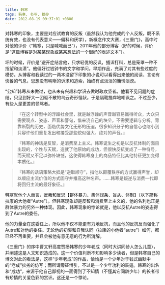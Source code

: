 ```yaml
---
title: 韩寒
tags: 韩寒, 书写, 摘抄
date: 2012-08-19 09:37:01 +0800
---
```



对韩寒的印象，主要是对应试教育的反叛（虽然我认为他完成的个人反叛，既不系统有效，也没有代表意义——偏科和厌学），新概念作文大赛，《三重门》，高中时对他的评价（“韩寒，只是喊喊而已”），2011年他的部分博客（好的时候，评价是“这篇博客是对某某现象或某某想法的一个很好的表述文本”）。

坏的时候，评价是“避开症结言他，只求轻佻的反讽，插诨打科，总是笼罩一种不指望和淡漠”。他偏好过钱钟书的文字和学问，早期作品，充满了对其有些过度的模仿。从博客和我读过的一两本没留下印象的小说可以看得出来他的阅读、言论有快餐的气息，思想没有明晰的诉求和追索，始终有点淡淡的慵懒淡漠。

“公知”韩寒从未做过，也从未有兴趣和学识去做时政攻坚者。他看不见问题的症结，只见到好大一团驱不散的乌云奇形怪状，于是隔靴搔痒地嘲讽之。不过至少，有些人是更差的领骂者。

> 『在这个转型中的浮躁社会里，就是越浮躁的声音越容易赢得听众，大众只需要观点、姿态、声音和警句，借来浇自己的块垒，不需要逻辑与分析。背靠断裂的历史，面临优势文化无形的压迫，很多知识分子的自信心也缩小到只容许他们重复发出和接受那些貌似强大、绝对的声音。』

> 『韩寒的神话是反智，是消费至上主义。韩寒诞生之初是以反抗体制的面目出现的，个性与天赋，造就了他原始的成功，但很快反抗变成了一种符号，而天赋又不足以弥补缺憾，这使得韩寒身上的商品特征比其他特征更加变得本质化。』

> 『韩寒的话语策略大抵是“逆取顺守”，指他以颠覆秩序的方式赢得声誉，却以顺应主流价值的方式固守并推高这种名声。……韩寒是叛逆与消费一代即将回归主流的最好象征。』

韩寒就他个人而言，反叛和反思【群体暴力、集体规条、盲从、体制】（以下简称拉康的大他者“Autre”）。但韩寒现象却是反智和消费至上主义的，他的名利也正是群体暴力的另外一种体现。因此，韩寒现象的悖论就是，他以反抗Autre的姿态得到了Autre的委任。

他的力量全在这委任上，所以他不仅不能更有力地反抗，而且他的反抗反而强化了Autre和对他的委任。无论他的初衷和自我认同（拉康的小他者“autre”）如何，都已经不再重要，并且会被他有意无意的行为所消解。

《三重门》的序中曹文轩高度赞扬韩寒的少年老成（同时大讲同龄人怎么儿童），并阐述这是人文知识造成的。这一个价值判断不知影响多少读者，但是韩寒自己的博文对此的看法是，这样“少年老成”的作品，恰恰是一个少年对于钱式幽默中的“老成”拙劣的仿写；而所谓旁征博引，不过是一个少年功利的装逼。韩寒的出名和“成功”，来源于他自己鄙视的一面得到了不知情（不懂其它同龄少年）的长者带有矫情的关爱色彩的赏识。这还是一个悖论。
